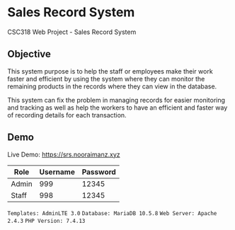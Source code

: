 # Sales Record System
 CSC318 Web Project - Sales Record System
 
## Objective
This system purpose is to help the staff or employees make their work faster and efficient by using the system where they can monitor the remaining products in the records where they can view in the database.

This system can fix the problem in managing records for easier monitoring and tracking as well as help the workers to have an efficient and faster way of recording details for each transaction.

## Demo
Live Demo: https://srs.nooraimanz.xyz  

| Role | Username | Password |
| ---- | -------- | -------- |
| Admin | 999 | 12345 |
| Staff | 998 | 12345 |

`Templates: AdminLTE 3.0`
`Database: MariaDB 10.5.8`
`Web Server: Apache 2.4.3`
`PHP Version: 7.4.13`

